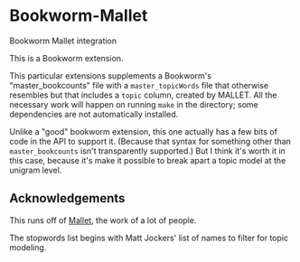 Bookworm-Mallet
===============

Bookworm Mallet integration

This is a Bookworm extension.

This particular extensions supplements a Bookworm's "master_bookcounts" file with a `master_topicWords` file that otherwise resembles but that includes a `topic` column, created by MALLET. All the necessary work will happen on running `make` in the directory; some dependencies are not automatically installed.

Unlike a "good" bookworm extension, this one actually has a few bits of code in the API to support it. (Because that syntax for something other than `master_bookcounts` isn't transparently supported.) But I think it's worth it in this case, because it's make it possible to break apart a topic model at the unigram level.


Acknowledgements
-----------------

This runs off of [Mallet](mallet.cs.umass.edu), the work of a lot of people.

The stopwords list begins with Matt Jockers' list of names to filter for topic modeling.
